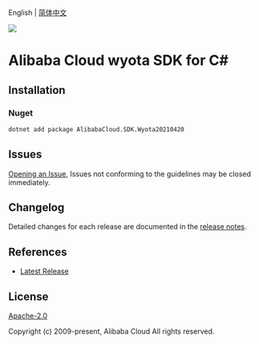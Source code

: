 English | [简体中文](README-CN.md)

![](https://aliyunsdk-pages.alicdn.com/icons/AlibabaCloud.svg)

# Alibaba Cloud wyota SDK for C#

## Installation

### Nuget

```bash
dotnet add package AlibabaCloud.SDK.Wyota20210420
```

## Issues

[Opening an Issue](https://github.com/aliyun/alibabacloud-csharp-sdk/issues/new), Issues not conforming to the guidelines may be closed immediately.

## Changelog

Detailed changes for each release are documented in the [release notes](./ChangeLog.md).

## References

* [Latest Release](https://github.com/aliyun/alibabacloud-csharp-sdk/)

## License

[Apache-2.0](http://www.apache.org/licenses/LICENSE-2.0)

Copyright (c) 2009-present, Alibaba Cloud All rights reserved.
